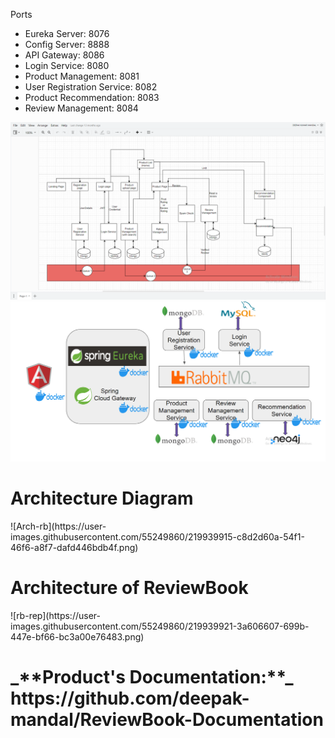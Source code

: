 Ports
- Eureka Server: 8076
- Config Server: 8888
- API Gateway: 8086
- Login Service: 8080
- Product Management: 8081
- User Registration Service: 8082
- Product Recommendation: 8083
- Review Management: 8084

![user_view](/img/arch.png)
![user_view](/img/rb.png)

<h1>Architecture Diagram</h1>
![Arch-rb](https://user-images.githubusercontent.com/55249860/219939915-c8d2d60a-54f1-46f6-a8f7-dafd446bdb4f.png)

<h1>Architecture of ReviewBook</h1>
![rb-rep](https://user-images.githubusercontent.com/55249860/219939921-3a606607-699b-447e-bf66-bc3a00e76483.png)

<h1>_**Product's Documentation:**_ https://github.com/deepak-mandal/ReviewBook-Documentation</h1>
